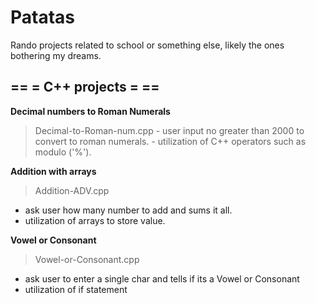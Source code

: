 # Patatas

Rando projects related to school or something else, likely the ones bothering my dreams.

## == = C++ projects = ==

  **Decimal numbers to Roman Numerals**
  >Decimal-to-Roman-num.cpp
    - user input no greater than 2000 to convert to roman numerals.
    - utilization of C++ operators such as modulo ('%').
    
  **Addition with arrays**
  >Addition-ADV.cpp
   - ask user how many number to add and sums it all.
   - utilization of arrays to store value.
   
 **Vowel or Consonant**
 >Vowel-or-Consonant.cpp
  - ask user to enter a single char and tells if its a Vowel or Consonant
  - utilization of if statement
